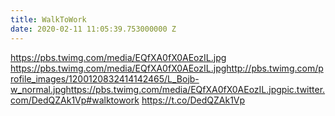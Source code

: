 ```yaml
---
title: WalkToWork
date: 2020-02-11 11:05:39.753000000 Z
---
```


 https://pbs.twimg.com/media/EQfXA0fX0AEozIL.jpg https://pbs.twimg.com/media/EQfXA0fX0AEozIL.jpghttp://pbs.twimg.com/profile_images/1200120832414142465/L_Bojb-w_normal.jpghttps://pbs.twimg.com/media/EQfXA0fX0AEozIL.jpgpic.twitter.com/DedQZAk1Vp#walktowork https://t.co/DedQZAk1Vp